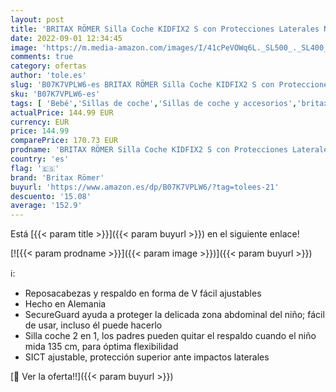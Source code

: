 ```yaml
---
layout: post
title: 'BRITAX RÖMER Silla Coche KIDFIX2 S con Protecciones Laterales Niño de 15 a 36 kg Grupo 2/3 de 3 5 a 12 Años  Cosmos Black  67-85 x 54 x 39 cm'
date: 2022-09-01 12:34:45
image: 'https://m.media-amazon.com/images/I/41cPeVOWq6L._SL500_._SL400_.jpg'
comments: true
category: ofertas
author: 'tole.es'
slug: 'B07K7VPLW6-es BRITAX RÖMER Silla Coche KIDFIX2 S con Protecciones...'
sku: 'B07K7VPLW6-es'
tags: [ 'Bebé','Sillas de coche','Sillas de coche y accesorios','britax römer','römer','🇪🇸', ]
actualPrice: 144.99 EUR
currency: EUR
price: 144.99
comparePrice: 170.73 EUR
prodname: 'BRITAX RÖMER Silla Coche KIDFIX2 S con Protecciones Laterales Niño de 15 a 36 kg Grupo 2/3 de 3 5 a 12 Años  Cosmos Black  67-85 x 54 x 39 cm'
country: 'es'
flag: '🇪🇸'
brand: 'Britax Römer'
buyurl: 'https://www.amazon.es/dp/B07K7VPLW6/?tag=tolees-21'
descuento: '15.08'
average: '152.9'
---
```


Está [{{< param title >}}]({{< param buyurl >}}) en el siguiente enlace!

[![{{< param prodname >}}]({{< param image >}})]({{< param buyurl >}})

ℹ️:

- Reposacabezas y respaldo en forma de V fácil ajustables
- Hecho en Alemania
- SecureGuard ayuda a proteger la delicada zona abdominal del niño; fácil de usar, incluso él puede hacerlo
- Silla coche 2 en 1, los padres pueden quitar el respaldo cuando el niño mida 135 cm, para óptima flexibilidad
- SICT ajustable, protección superior ante impactos laterales

[🛒 Ver la oferta!!]({{< param buyurl >}})
